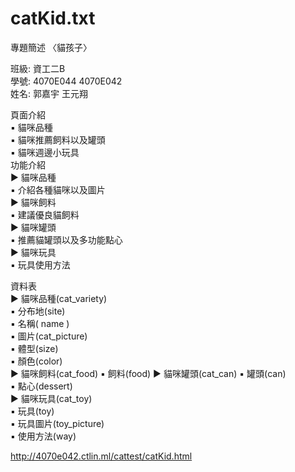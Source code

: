 # catKid.txt
專題簡述  〈貓孩子〉  


班級: 資工二B    
學號: 4070E044  4070E042     
姓名: 郭嘉宇 王元翔     


頁面介紹    
 ▪ 貓咪品種        
 ▪ 貓咪推薦飼料以及罐頭     
 ▪ 貓咪週邊小玩具        
功能介紹        
▶ 貓咪品種      
 ▪ 介紹各種貓咪以及圖片      
▶ 貓咪飼料       
 ▪ 建議優良貓飼料        
▶ 貓咪罐頭      
 ▪ 推薦貓罐頭以及多功能點心    
▶ 貓咪玩具     
 ▪ 玩具使用方法      



資料表      
▶ 貓咪品種(cat_variety)    
 ▪ 分布地(site)    
 ▪ 名稱( name )     
 ▪ 圖片(cat_picture)    
 ▪ 體型(size)    
 ▪ 顏色(color)   
▶ 貓咪飼料(cat_food)
 ▪ 飼料(food)
▶ 貓咪罐頭(cat_can)
 ▪ 罐頭(can)                         
 ▪ 點心(dessert)        
▶ 貓咪玩具(cat_toy)   
 ▪ 玩具(toy)    
 ▪ 玩具圖片(toy_picture)    
 ▪ 使用方法(way)     

http://4070e042.ctlin.ml/cattest/catKid.html
